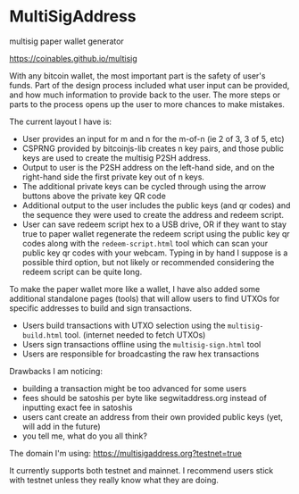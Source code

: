# MultiSigAddress
 multisig paper wallet generator

https://coinables.github.io/multisig

With any bitcoin wallet, the most important part is the safety of user's funds. Part of the design process included what user input can be provided, and how much information to provide back to the user. The more steps or parts to the process opens up the user to more chances to make mistakes.

The current layout I have is:

 - User provides an input for m and n for the m-of-n (ie 2 of 3, 3 of 5, etc)
 - CSPRNG provided by bitcoinjs-lib creates n key pairs, and those public keys are used to create the multisig P2SH address.
 - Output to user is the P2SH address on the left-hand side, and on the right-hand side the first private key out of n keys.
 - The additional private keys can be cycled through using the arrow buttons above the private key QR code
 - Additional output to the user includes the public keys (and qr codes) and the sequence they were used to create the address and redeem script.
 - User can save redeem script hex to a USB drive, OR if they want to stay true to paper wallet regenerate the redeem script using the public key qr codes along with the `redeem-script.html` tool which can scan your public key qr codes with your webcam. Typing in by hand I suppose is a possible third option, but not likely or recommended considering the redeem script can be quite long.

To make the paper wallet more like a wallet, I have also added some additional standalone pages (tools) that will allow users to find UTXOs for specific addresses to build and sign transactions.

 - Users build transactions with UTXO selection using the `multisig-build.html` tool. (internet needed to fetch UTXOs)
 - Users sign transactions offline using the `multisig-sign.html` tool
 - Users are responsible for broadcasting the raw hex transactions

Drawbacks I am noticing:
 - building a transaction might be too advanced for some users
 - fees should be satoshis per byte like  segwitaddress.org instead of inputting exact fee in satoshis
 - users cant create an address from their own provided public keys (yet, will add in the future)
 - you tell me, what do you all think?

The domain I'm using: https://multisigaddress.org?testnet=true

It currently supports both testnet and mainnet. I recommend users stick with testnet unless they really know what they are doing.
